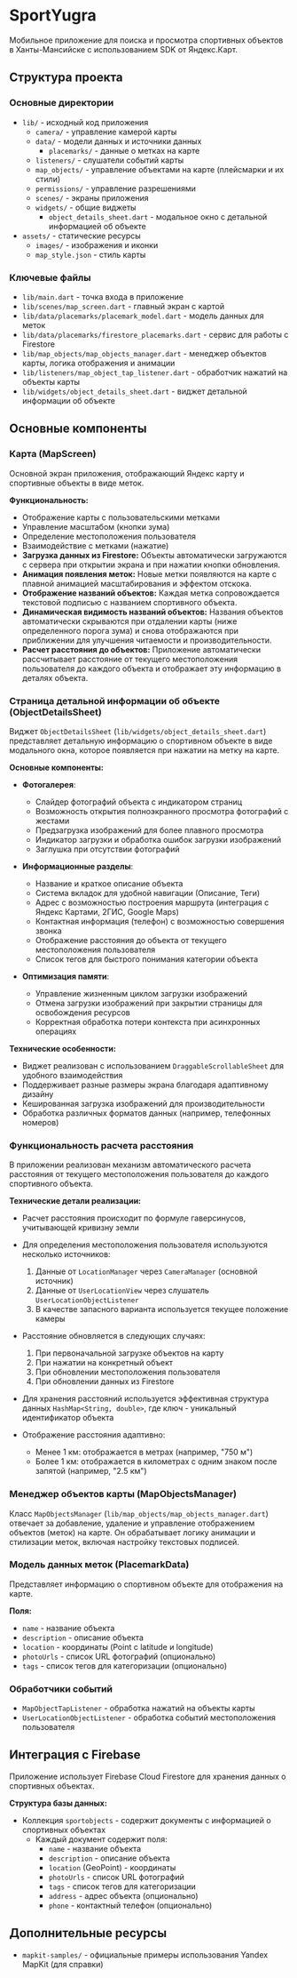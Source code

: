 # SportYugra

Мобильное приложение для поиска и просмотра спортивных объектов в Ханты-Мансийске с использованием SDK от Яндекс.Карт.

## Структура проекта

### Основные директории

- `lib/` - исходный код приложения
  - `camera/` - управление камерой карты
  - `data/` - модели данных и источники данных
    - `placemarks/` - данные о метках на карте
  - `listeners/` - слушатели событий карты
  - `map_objects/` - управление объектами на карте (плейсмарки и их стили)
  - `permissions/` - управление разрешениями
  - `scenes/` - экраны приложения
  - `widgets/` - общие виджеты
    - `object_details_sheet.dart` - модальное окно с детальной информацией об объекте
- `assets/` - статические ресурсы
  - `images/` - изображения и иконки
  - `map_style.json` - стиль карты

### Ключевые файлы

- `lib/main.dart` - точка входа в приложение
- `lib/scenes/map_screen.dart` - главный экран с картой
- `lib/data/placemarks/placemark_model.dart` - модель данных для меток
- `lib/data/placemarks/firestore_placemarks.dart` - сервис для работы с Firestore
- `lib/map_objects/map_objects_manager.dart` - менеджер объектов карты, логика отображения и анимации
- `lib/listeners/map_object_tap_listener.dart` - обработчик нажатий на объекты карты
- `lib/widgets/object_details_sheet.dart` - виджет детальной информации об объекте

## Основные компоненты

### Карта (MapScreen)

Основной экран приложения, отображающий Яндекс карту и спортивные объекты в виде меток.

**Функциональность:**
- Отображение карты с пользовательскими метками
- Управление масштабом (кнопки зума)
- Определение местоположения пользователя
- Взаимодействие с метками (нажатие)
- **Загрузка данных из Firestore:** Объекты автоматически загружаются с сервера при открытии экрана и при нажатии кнопки обновления.
- **Анимация появления меток:** Новые метки появляются на карте с плавной анимацией масштабирования и эффектом отскока.
- **Отображение названий объектов:** Каждая метка сопровождается текстовой подписью с названием спортивного объекта.
- **Динамическая видимость названий объектов:** Названия объектов автоматически скрываются при отдалении карты (ниже определенного порога зума) и снова отображаются при приближении для улучшения читаемости и производительности.
- **Расчет расстояния до объектов:** Приложение автоматически рассчитывает расстояние от текущего местоположения пользователя до каждого объекта и отображает эту информацию в деталях объекта.

### Страница детальной информации об объекте (ObjectDetailsSheet)

Виджет `ObjectDetailsSheet` (`lib/widgets/object_details_sheet.dart`) представляет детальную информацию о спортивном объекте в виде модального окна, которое появляется при нажатии на метку на карте.

**Основные компоненты:**
- **Фотогалерея**: 
  - Слайдер фотографий объекта с индикатором страниц
  - Возможность открытия полноэкранного просмотра фотографий с жестами
  - Предзагрузка изображений для более плавного просмотра
  - Индикатор загрузки и обработка ошибок загрузки изображений
  - Заглушка при отсутствии фотографий

- **Информационные разделы**:
  - Название и краткое описание объекта
  - Система вкладок для удобной навигации (Описание, Теги)
  - Адрес с возможностью построения маршрута (интеграция с Яндекс Картами, 2ГИС, Google Maps)
  - Контактная информация (телефон) с возможностью совершения звонка
  - Отображение расстояния до объекта от текущего местоположения пользователя
  - Список тегов для быстрого понимания категории объекта

- **Оптимизация памяти**:
  - Управление жизненным циклом загрузки изображений
  - Отмена загрузки изображений при закрытии страницы для освобождения ресурсов
  - Корректная обработка потери контекста при асинхронных операциях

**Технические особенности:**
- Виджет реализован с использованием `DraggableScrollableSheet` для удобного взаимодействия
- Поддерживает разные размеры экрана благодаря адаптивному дизайну
- Кешированная загрузка изображений для производительности
- Обработка различных форматов данных (например, телефонных номеров)

### Функциональность расчета расстояния

В приложении реализован механизм автоматического расчета расстояния от текущего местоположения пользователя до каждого спортивного объекта.

**Технические детали реализации:**
- Расчет расстояния происходит по формуле гаверсинусов, учитывающей кривизну земли
- Для определения местоположения пользователя используются несколько источников:
  1. Данные от `LocationManager` через `CameraManager` (основной источник)
  2. Данные от `UserLocationView` через слушатель `UserLocationObjectListener`
  3. В качестве запасного варианта используется текущее положение камеры

- Расстояние обновляется в следующих случаях:
  1. При первоначальной загрузке объектов на карту
  2. При нажатии на конкретный объект
  3. При обновлении местоположения пользователя
  4. При обновлении данных из Firestore

- Для хранения расстояний используется эффективная структура данных `HashMap<String, double>`, где ключ - уникальный идентификатор объекта

- Отображение расстояния адаптивно:
  - Менее 1 км: отображается в метрах (например, "750 м")
  - Более 1 км: отображается в километрах с одним знаком после запятой (например, "2.5 км")

### Менеджер объектов карты (MapObjectsManager)

Класс `MapObjectsManager` (`lib/map_objects/map_objects_manager.dart`) отвечает за добавление, удаление и управление отображением объектов (меток) на карте. Он обрабатывает логику анимации и стилизации меток, включая настройку текстовых подписей.

### Модель данных меток (PlacemarkData)

Представляет информацию о спортивном объекте для отображения на карте.

**Поля:**
- `name` - название объекта
- `description` - описание объекта
- `location` - координаты (Point с latitude и longitude)
- `photoUrls` - список URL фотографий (опционально)
- `tags` - список тегов для категоризации (опционально)

### Обработчики событий

- `MapObjectTapListener` - обработка нажатий на объекты карты
- `UserLocationObjectListener` - обработка событий местоположения пользователя

## Интеграция с Firebase

Приложение использует Firebase Cloud Firestore для хранения данных о спортивных объектах.

**Структура базы данных:**
- Коллекция `sportobjects` - содержит документы с информацией о спортивных объектах
  - Каждый документ содержит поля: 
    - `name` - название объекта
    - `description` - описание объекта
    - `location` (GeoPoint) - координаты
    - `photoUrls` - список URL фотографий
    - `tags` - список тегов для категоризации
    - `address` - адрес объекта (опционально)
    - `phone` - контактный телефон (опционально)

## Дополнительные ресурсы

- `mapkit-samples/` - официальные примеры использования Yandex MapKit (для справки)